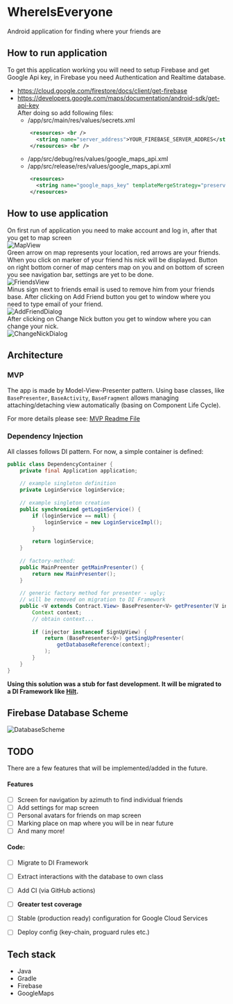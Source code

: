 # WhereIsEveryone
Android application for finding where your friends are


## How to run application

To get this application working you will need to setup Firebase and get Google Api key, in Firebase you need Authentication and Realtime database. <br />
* https://cloud.google.com/firestore/docs/client/get-firebase
* https://developers.google.com/maps/documentation/android-sdk/get-api-key <br />
After doing so add following files: <br />
  * /app/src/main/res/values/secrets.xml <br />
  ```xml
      <resources> <br />
        <string name="server_address">YOUR_FIREBASE_SERVER_ADDRES</string> <br />
      </resources> <br />
  ```
  * /app/src/debug/res/values/google_maps_api.xml <br />
  * /app/src/release/res/values/google_maps_api.xml <br />
  ```xml
      <resources>
        <string name="google_maps_key" templateMergeStrategy="preserve" translatable="false">GOOGLE_MAPS_API_KEY</string>
      </resources> 
  ```

## How to use application
On first run of application you need to make account and log in, after that you get to map screen <br />
![MapView](https://i.imgur.com/XkdnQANm.png) <br />
Green arrow on map represents your location, red arrows are your friends. When you click on marker of your friend his nick will be displayed.
Button on right bottom corner of map centers map on you and on bottom of screen you see navigation bar, settings are yet to be done. <br />
![FriendsView](https://i.imgur.com/WTU2F3fm.png) <br />
Minus sign next to friends email is used to remove him from your friends base.
After clicking on Add Friend button you get to window where you need to type email of your friend. <br />
![AddFriendDialog](https://i.imgur.com/7KAAMTRm.png) <br />
After clicking on Change Nick button you get to window where you can change your nick. <br />
![ChangeNickDialog](https://i.imgur.com/7CPWVnOm.png) 

## Architecture

### MVP
 
The app is made by Model-View-Presenter pattern. 
Using base classes, like `BasePresenter`, `BaseActivity`, `BaseFragment` allows managing attaching/detaching view automatically (basing on Component Life Cycle).
 
[//]: # (reference to another md, realtive path)
For more details please see: [MVP Readme File](app/src/main/java/com/example/whereiseveryone/mvp/README.md)
 
### Dependency Injection
 
All classes follows DI pattern. For now, a simple container is defined:
```java
public class DependencyContainer {
    private final Application application;
 
    // example singleton definition
    private LoginService loginService;
 
    // example singleton creation
    public synchronized getLoginService() {
        if (loginService == null) {
            loginService = new LoginServiceImpl();
        }
 
        return loginService;
    }
 
    // factory-method:
    public MainPreenter getMainPresenter() {
        return new MainPresenter();
    } 
 
    // generic factory method for presenter - ugly;
    // will be removed on migration to DI Framework
    public <V extends Contract.View> BasePresenter<V> getPresenter(V injector) throw IllegalArgumentException {
        Context context;
        // obtain context...
 
        if (injector instanceof SignUpView) {
            return (BasePresenter<V>) getSingUpPresenter(
                getDatabaseReference(context);
            );
        }
    }
}
```

**Using this solution was a stub for fast development. It will be migrated to a DI Framework like [Hilt](https://developer.android.com/training/dependency-injection/hilt-android).**
 
## Firebase Database Scheme

 ![DatabaseScheme](https://i.imgur.com/myrCPRY.png) 
 
## TODO
 
There are a few features that will be implemented/added in the future.
 
#### Features
- [ ] Screen for navigation by azimuth to find individual friends
- [ ] Add settings for map screen
- [ ] Personal avatars for friends on map screen
- [ ] Marking place on map where you will be in near future
- [ ] And many more!
 
#### Code:
- [ ] Migrate to DI Framework
- [ ] Extract interactions with the database to own class
- [ ] Add CI (via GitHub actions)
- [ ] **Greater test coverage**
- [ ] Stable (production ready) configuration for Google Cloud Services
- [ ] Deploy config (key-chain, proguard rules etc.)


## Tech stack
 
* Java
* Gradle
* Firebase
* GoogleMaps
